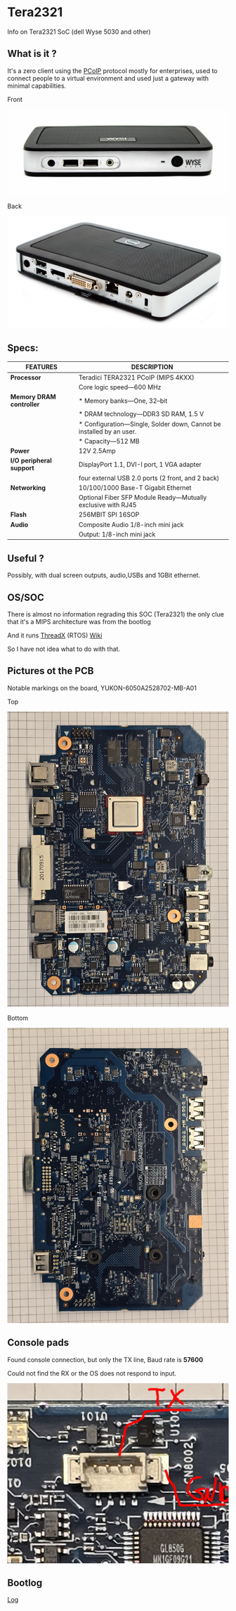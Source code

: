 # Tera2321
Info on Tera2321 SoC (dell Wyse 5030 and other) 

## What is it ?
It's a zero client using the [PCoIP](https://www.teradici.com/) protocol mostly for enterprises, used to connect people to a virtual environment and 
used just a gateway with minimal capabilities.

Front

![Front](/5030_Front.jpg)

Back

![Back](/5030_Back.jpg)

## Specs:
| FEATURES    | DESCRIPTION |
| --------- | ------- |
|**Processor**| Teradici TERA2321 PCoIP (MIPS 4KXX)        |
|           |Core logic speed—600 MHz         |
|**Memory DRAM controller**| * Memory banks—One, 32–bit|
|           |* DRAM technology—DDR3 SD RAM, 1.5 V  |
|           |* Configuration—Single, Solder down, Cannot be installed by an user.         |
|           |* Capacity—512 MB        |
|**Power**           |12V 2.5Amp         |
|**I/O peripheral support**|DisplayPort 1.1, DVI-I port, 1 VGA adapter |
|           | four external USB 2.0 ports (2 front, and 2 back)|
|**Networking**           |10/100/1000 Base-T Gigabit Ethernet          |
|           |Optional Fiber SFP Module Ready—Mutually exclusive with RJ45|
|**Flash**           |256MBIT SPI 16SOP|
|**Audio**           |Composite Audio 1/8-inch mini jack         |
|           |Output: 1/8-inch mini jack        |

## Useful ?
Possibly, with dual screen outputs, audio,USBs and 1GBit ethernet.

## OS/SOC
There is almost no information regrading this SOC (Tera2321) the only clue that it's a MIPS architecture was from the bootlog

And it runs [ThreadX](https://github.com/eclipse-threadx/threadx) (RTOS) [Wiki](https://en.wikipedia.org/wiki/ThreadX)

So I have not idea what to do with that.

## Pictures ot the PCB
Notable markings on the board, YUKON-6050A2528702-MB-A01


Top

![Top](/5030_pcb_top.jpg)

Bottom

![Bottom](/5030_pcb_bottom.jpg)

## Console pads
Found console connection, but only the TX line, Baud rate is **57600**

Could not find the RX or the OS does not respond to input.

![Console](/Console_connection.png)


## Bootlog
[Log](/bootlog.txt)
